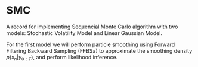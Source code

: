 # SMC
A record for implementing Sequencial Monte Carlo algorithm with two models: Stochastic Volatility Model and Linear Gaussian Model.

For the first model we will perform particle smoothing using Forward Filtering Backward Sampling (FFBSa) to approximate the smoothing density $p(x_n| y_{0:T})$, and perform likelihood inference.
